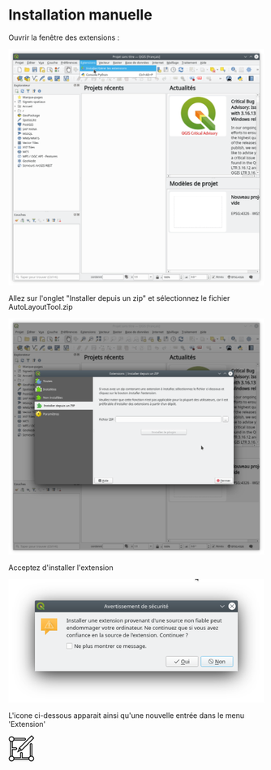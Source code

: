  
# Installation manuelle

Ouvrir la fenêtre des extensions :

![](img/install-fr_1.png)

Allez sur l'onglet "Installer depuis un zip" et sélectionnez le fichier AutoLayoutTool.zip

![](img/install-fr_2.png)

Acceptez d'installer l'extension

![](img/install-fr_3.png)

L'icone ci-dessous apparait ainsi qu'une nouvelle entrée dans le menu 'Extension'

![](../images/layout.png)
